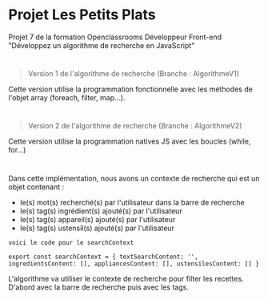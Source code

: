 # Projet Les Petits Plats

Projet 7 de la formation Openclassrooms Développeur Front-end
"Développez un algorithme de recherche en JavaScript"

#

> Version 1 de l'algorithme de recherche (Branche : AlgorithmeV1)

Cette version utilise la programmation fonctionnelle avec les méthodes de l'objet array (foreach, filter, map...).

#

> Version 2 de l'algorithme de recherche (Branche : AlgorithmeV2)

Cette version utilise la programmation natives JS avec les boucles (while, for...)

#

Dans cette implémentation, nous avons un contexte de recherche qui est un objet contenant :

- le(s) mot(s) recherché(s) par l'utilisateur dans la barre de recherche
- le(s) tag(s) ingrédient(s) ajouté(s) par l'utilisateur
- le(s) tag(s) appareil(s) ajouté(s) par l'utilisateur
- le(s) tag(s) ustensil(s) ajouté(s) par l'utilisateur

`voici le code pour le searchContext`

`export const searchContext = {
  textSearchContent: '',
  ingredientsContent: [],
  appliancesContent: [],
  ustensilesContent: []
}
`

L'algorithme va utiliser le contexte de recherche pour filter les recettes. D'abord avec la barre de recherche puis avec les tags.
